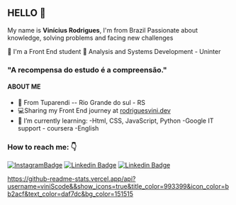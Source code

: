 

## HELLO 👋

My name is **Vinícius Rodrigues**, I'm from Brazil 
Passionate about knowledge, solving problems and facing new challenges

📘 I'm a  Front End student 
📕 Analysis and Systems Development - Uninter

### "A recompensa do estudo é a compreensão."

#### ABOUT ME
- 📍 From Tuparendi -- Rio Grande do sul - RS 
- 💻Sharing my Front End journey at [rodriguesvini.dev](https://instagram.com/rodriguesvini.dev)
- 📖 I’m currently learning: 
		-Html, CSS, JavaScript, Python
		-Google IT support - coursera
		-English



### How to reach me: 👇 

[![InstagramBadge](https://img.shields.io/badge/-@rodriguesvini.dev-D60187?style=flat-square&labelColor=D60187&logo=instagram&logoColor=white&link=https://instagram.com/rodriguesvini.dev)](https://instagram.com/rodriguesvini.dev) [![Linkedin Badge](https://img.shields.io/badge/-Vinicius%20Rodrigues-1B63F5?style=flat-square&logo=Linkedin&logoColor=white&link=https://www.linkedin.com/in/vinicius-rodrigues-5897831b8/)](https://www.linkedin.com/in/vinicius-rodrigues-5897831b8/) [![Linkedin Badge](https://img.shields.io/badge/-Vinicius%20Rodrigues-6805E6?style=flat-square&logo=twitch&logoColor=white&link=https://www.twitch.tv/livesdovini)](https://www.twitch.tv/livesdovini) 


https://github-readme-stats.vercel.app/api?username=viniScode&&show_icons=true&title_color=993399&icon_color=bb2acf&text_color=daf7dc&bg_color=151515

